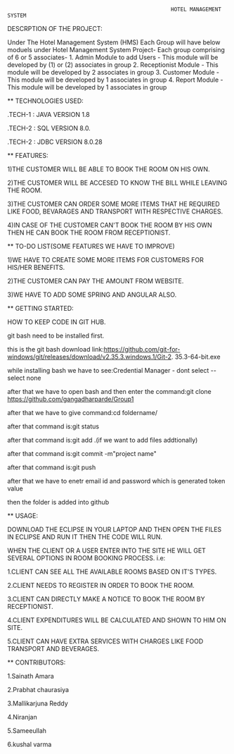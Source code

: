                                                         HOTEL MANAGEMENT SYSTEM

  DESCRPTION OF THE PROJECT:

Under The Hotel Management System (HMS) Each Group will have below moduels under Hotel Management System Project- Each group comprising of 6 or 5 associates- 1. Admin Module to add Users - This module will be developed by (1) or (2) associates in group 2. Receptionist Module - This module will be developed by 2 associates in group 3. Customer Module - This module will be developed by 1 associates in group 4. Report Module - This module will be developed by 1 associates in group

 ** TECHNOLOGIES USED:

.TECH-1 : JAVA VERSION 1.8

.TECH-2 : SQL VERSION 8.0.

.TECH-2 : JDBC VERSION 8.0.28

 ** FEATURES:

1)THE CUSTOMER  WILL BE ABLE TO BOOK THE ROOM ON HIS OWN.

2)THE CUSTOMER WILL BE ACCESED TO  KNOW THE BILL WHILE LEAVING THE ROOM.

3)THE CUSTOMER CAN ORDER SOME MORE ITEMS THAT HE REQUIRED LIKE FOOD, BEVARAGES AND TRANSPORT WITH RESPECTIVE CHARGES.

4)IN CASE OF  THE CUSTOMER CAN'T BOOK THE ROOM BY HIS OWN THEN HE CAN BOOK THE ROOM FROM RECEPTIONIST.

 ** TO-DO LIST(SOME FEATURES WE HAVE TO IMPROVE)

1)WE HAVE TO CREATE SOME MORE ITEMS FOR CUSTOMERS FOR HIS/HER BENEFITS.

2)THE CUSTOMER CAN PAY THE AMOUNT FROM WEBSITE.

3)WE HAVE TO ADD SOME SPRING AND ANGULAR ALSO.

 ** GETTING STARTED:

HOW TO KEEP CODE IN GIT HUB.

git bash need to be installed first.

this is the git bash download link:https://github.com/git-for-windows/git/releases/download/v2.35.3.windows.1/Git-2.
35.3-64-bit.exe

while installing bash we have to see:Credential Manager - dont select -- select none

after that we have to open bash and then enter the command:git clone https://github.com/gangadharparde/Group1

after that we have to give command:cd foldername/

after that command is:git status

after that command is:git add .(if we want to add files addtionally)

after that command is:git commit -m"project name"

after that command is:git push

after that we have to enetr email id and password which is generated token value

then the folder is added into github


 ** USAGE:

DOWNLOAD THE ECLIPSE IN YOUR LAPTOP AND THEN OPEN THE FILES IN ECLIPSE AND RUN IT THEN THE CODE WILL RUN.

WHEN THE CLIENT OR A USER ENTER INTO THE SITE HE WILL GET SEVERAL OPTIONS IN ROOM BOOKING PROCESS. i.e:

1.CLIENT CAN SEE ALL THE AVAILABLE ROOMS BASED ON IT'S TYPES.

2.CLIENT NEEDS TO REGISTER IN ORDER TO BOOK THE ROOM.

3.CLIENT CAN DIRECTLY MAKE A NOTICE TO BOOK THE ROOM BY RECEPTIONIST.

4.CLIENT EXPENDITURES WILL BE CALCULATED AND SHOWN TO HIM ON SITE.

5.CLIENT CAN HAVE EXTRA SERVICES WITH CHARGES LIKE FOOD TRANSPORT AND BEVERAGES.

 ** CONTRIBUTORS:

1.Sainath Amara

2.Prabhat chaurasiya

3.Mallikarjuna Reddy

4.Niranjan

5.Sameeullah

6.kushal varma
